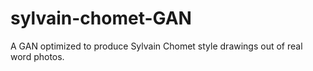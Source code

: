 # sylvain-chomet-GAN
A GAN optimized to produce Sylvain Chomet style drawings out of real word photos.
